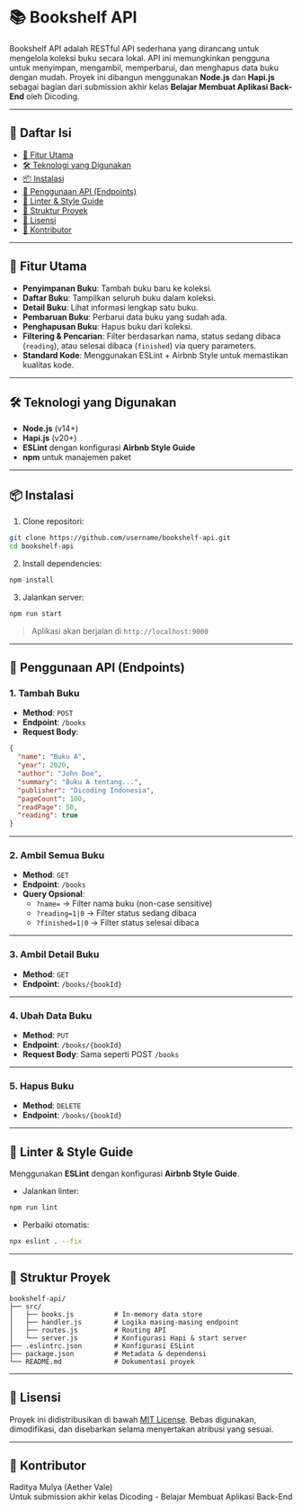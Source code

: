 # 📚 Bookshelf API

Bookshelf API adalah RESTful API sederhana yang dirancang untuk mengelola koleksi buku secara lokal. API ini memungkinkan pengguna untuk menyimpan, mengambil, memperbarui, dan menghapus data buku dengan mudah. Proyek ini dibangun menggunakan **Node.js** dan **Hapi.js** sebagai bagian dari submission akhir kelas **Belajar Membuat Aplikasi Back-End** oleh Dicoding.

---

## 📖 Daftar Isi

- [🚀 Fitur Utama](#-fitur-utama)
- [🛠️ Teknologi yang Digunakan](#️-teknologi-yang-digunakan)
- [📦 Instalasi](#-instalasi)
- [📑 Penggunaan API (Endpoints)](#-penggunaan-api-endpoints)
- [🧪 Linter & Style Guide](#-linter--style-guide)
- [📁 Struktur Proyek](#-struktur-proyek)
- [📄 Lisensi](#-lisensi)
- [👤 Kontributor](#-kontributor)

---

## 🚀 Fitur Utama

- **Penyimpanan Buku**: Tambah buku baru ke koleksi.
- **Daftar Buku**: Tampilkan seluruh buku dalam koleksi.
- **Detail Buku**: Lihat informasi lengkap satu buku.
- **Pembaruan Buku**: Perbarui data buku yang sudah ada.
- **Penghapusan Buku**: Hapus buku dari koleksi.
- **Filtering & Pencarian**: Filter berdasarkan nama, status sedang dibaca (`reading`), atau selesai dibaca (`finished`) via query parameters.
- **Standard Kode**: Menggunakan ESLint + Airbnb Style untuk memastikan kualitas kode.

---

## 🛠️ Teknologi yang Digunakan

- **Node.js** (v14+)
- **Hapi.js** (v20+)
- **ESLint** dengan konfigurasi **Airbnb Style Guide**
- **npm** untuk manajemen paket

---

## 📦 Instalasi

1. Clone repositori:

```bash
git clone https://github.com/username/bookshelf-api.git
cd bookshelf-api
```

2. Install dependencies:

```bash
npm install
```

3. Jalankan server:

```bash
npm run start
```

> Aplikasi akan berjalan di `http://localhost:9000`

---

## 📑 Penggunaan API (Endpoints)

### 1. Tambah Buku

- **Method**: `POST`
- **Endpoint**: `/books`
- **Request Body**:
```json
{
  "name": "Buku A",
  "year": 2020,
  "author": "John Doe",
  "summary": "Buku A tentang...",
  "publisher": "Dicoding Indonesia",
  "pageCount": 100,
  "readPage": 50,
  "reading": true
}
```

---

### 2. Ambil Semua Buku

- **Method**: `GET`
- **Endpoint**: `/books`
- **Query Opsional**:
  - `?name=` → Filter nama buku (non-case sensitive)
  - `?reading=1|0` → Filter status sedang dibaca
  - `?finished=1|0` → Filter status selesai dibaca

---

### 3. Ambil Detail Buku

- **Method**: `GET`
- **Endpoint**: `/books/{bookId}`

---

### 4. Ubah Data Buku

- **Method**: `PUT`
- **Endpoint**: `/books/{bookId}`
- **Request Body**: Sama seperti POST `/books`

---

### 5. Hapus Buku

- **Method**: `DELETE`
- **Endpoint**: `/books/{bookId}`

---

## 🧪 Linter & Style Guide

Menggunakan **ESLint** dengan konfigurasi **Airbnb Style Guide**.

- Jalankan linter:
```bash
npm run lint
```

- Perbaiki otomatis:
```bash
npx eslint . --fix
```

---

## 📁 Struktur Proyek

```
bookshelf-api/
├── src/
│   ├── books.js          # In-memory data store
│   ├── handler.js        # Logika masing-masing endpoint
│   ├── routes.js         # Routing API
│   └── server.js         # Konfigurasi Hapi & start server
├── .eslintrc.json        # Konfigurasi ESLint
├── package.json          # Metadata & dependensi
└── README.md             # Dokumentasi proyek
```

---

## 📄 Lisensi

Proyek ini didistribusikan di bawah [MIT License](LICENSE). Bebas digunakan, dimodifikasi, dan disebarkan selama menyertakan atribusi yang sesuai.

---

## 👤 Kontributor

Raditya Mulya (Aether Vale)  
Untuk submission akhir kelas Dicoding - Belajar Membuat Aplikasi Back-End